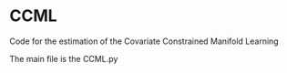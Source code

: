 # CCML
Code for the estimation of the Covariate Constrained Manifold Learning

The main file is the CCML.py
